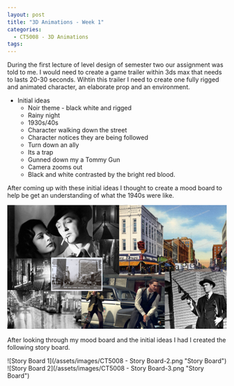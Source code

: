 ```yaml
---
layout: post
title: "3D Animations - Week 1"
categories:
  - CT5008 - 3D Animations
tags:
---
```


During the first lecture of level design of semester two our assignment was told to me. I would need to create a game trailer within 3ds max that needs to lasts 20-30 seconds. Wihtin this trailer I need to create one fully rigged and animated character, an elaborate prop and an environment.

* Initial ideas
  * Noir theme - black white and rigged
  * Rainy night
  * 1930s/40s
  * Character walking down the street
  * Character notices they are being followed
  * Turn down an ally
  * Its a trap
  * Gunned down my a Tommy Gun
  * Camera zooms out
  * Black and white contrasted by the bright red blood.

After coming up with these initial ideas I thought to create a mood board to help be get an understanding of what the 1940s were like.

![Mood Board](/assets/images/MoodBoard.png "Mood Board")

After looking through my mood board and the initial ideas I had I created the following story board.

![Story Board 1](/assets/images/CT5008 - Story Board-2.png "Story Board")
![Story Board 2](/assets/images/CT5008 - Story Board-3.png "Story Board")